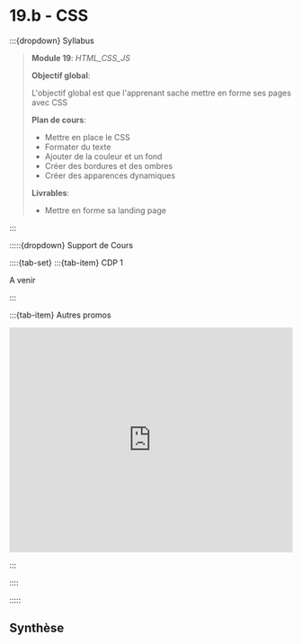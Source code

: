 # 19.b - CSS

:::{dropdown} Syllabus

> **Module 19**: *HTML_CSS_JS*
>
>**Objectif global**: 
>
>L'objectif global est que l'apprenant sache mettre en forme ses pages avec CSS
>
>**Plan de cours**:
>- Mettre en place le CSS
>- Formater du texte
>- Ajouter de la couleur et un fond
>- Créer des bordures et des ombres
>- Créer des apparences dynamiques
>
>**Livrables**:
>- Mettre en forme sa landing page

:::


:::::{dropdown} Support de Cours 

::::{tab-set}
:::{tab-item} CDP 1

A venir

:::

:::{tab-item} Autres promos

<iframe src="https://drive.google.com/file/d/14Y25ETg7431efYq9HJYS_jpm3FLsqr7c/preview" 
        width="100%" 
        height="400px" 
        frameborder="0" 
        allowfullscreen>
</iframe>

:::

::::

:::::

## Synthèse